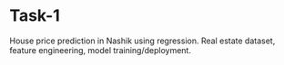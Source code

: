 # Task-1
House price prediction in Nashik using regression. Real estate dataset, feature engineering, model training/deployment.
